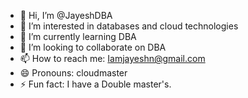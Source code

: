 - 👋 Hi, I’m @JayeshDBA
- 👀 I’m interested in databases and cloud technologies
- 🌱 I’m currently learning DBA
- 💞️ I’m looking to collaborate on DBA
- 📫 How to reach me: Iamjayeshn@gmail.com
- 😄 Pronouns: cloudmaster
- ⚡ Fun fact: I have a Double master's.

<!---
JayeshDBA/JayeshDBA is a ✨ special ✨ repository because its `README.md` (this file) appears on your GitHub profile.
You can click the Preview link to take a look at your changes.
--->
